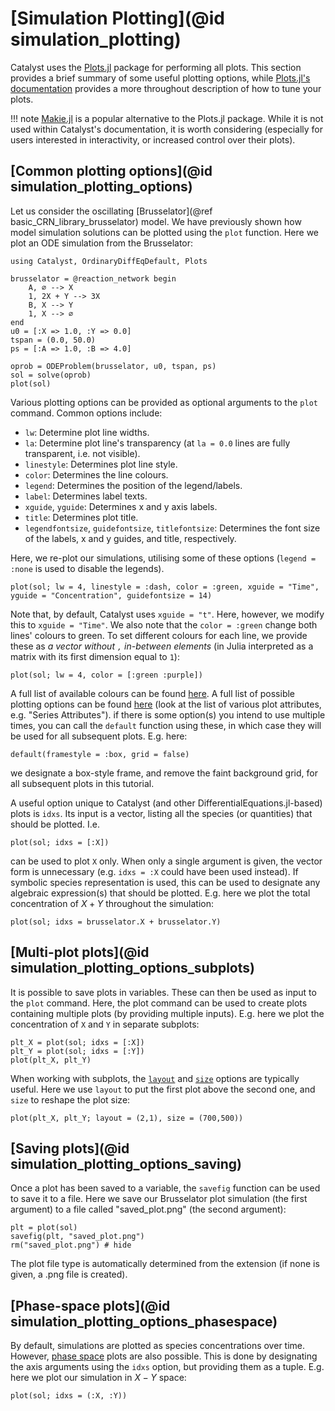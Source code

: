 # [Simulation Plotting](@id simulation_plotting)

Catalyst uses the [Plots.jl](https://github.com/JuliaPlots/Plots.jl) package for performing all plots. This section provides a brief summary of some useful plotting options, while [Plots.jl's documentation](https://docs.juliaplots.org/stable/) provides a more throughout description of how to tune your plots.

!!! note
    [Makie.jl](https://github.com/MakieOrg/Makie.jl) is a popular alternative to the Plots.jl package. While it is not used within Catalyst's documentation, it is worth considering (especially for users interested in interactivity, or increased control over their plots).

## [Common plotting options](@id simulation_plotting_options)

Let us consider the oscillating [Brusselator](@ref basic_CRN_library_brusselator) model. We have previously shown how model simulation solutions can be plotted using the `plot` function. Here we plot an ODE simulation from the Brusselator:
```@example simulation_plotting
using Catalyst, OrdinaryDiffEqDefault, Plots

brusselator = @reaction_network begin
    A, ∅ --> X
    1, 2X + Y --> 3X
    B, X --> Y
    1, X --> ∅
end
u0 = [:X => 1.0, :Y => 0.0]
tspan = (0.0, 50.0)
ps = [:A => 1.0, :B => 4.0]

oprob = ODEProblem(brusselator, u0, tspan, ps)
sol = solve(oprob)
plot(sol)
```

Various plotting options can be provided as optional arguments to the `plot` command. Common options include:
- `lw`: Determine plot line widths.
- `la`: Determine plot line's transparency (at `la = 0.0` lines are fully transparent, i.e. not visible).
- `linestyle`: Determines plot line style.
- `color`: Determines the line colours.
- `legend`: Determines the position of the legend/labels.
- `label`: Determines label texts.
- `xguide`, `yguide`: Determines x and y axis labels.
- `title`: Determines plot title.
- `legendfontsize`, `guidefontsize`, `titlefontsize`: Determines the font size of the labels, x and y guides, and title, respectively.

Here, we re-plot our simulations, utilising some of these options (`legend = :none` is used to disable the legends).
```@example simulation_plotting
plot(sol; lw = 4, linestyle = :dash, color = :green, xguide = "Time", yguide = "Concentration", guidefontsize = 14)
```
Note that, by default, Catalyst uses `xguide = "t"`. Here, however, we modify this to `xguide = "Time"`. We also note that the `color = :green` change both lines' colours to green. To set different colours for each line, we provide these as *a vector without `,` in-between elements* (in Julia interpreted as a matrix with its first dimension equal to `1`):
```@example simulation_plotting
plot(sol; lw = 4, color = [:green :purple])
```
A full list of available colours can be found [here](https://juliagraphics.github.io/Colors.jl/stable/namedcolors/). A full list of possible plotting options can be found [here](https://docs.juliaplots.org/stable/attributes/) (look at the list of various plot attributes, e.g. "Series Attributes"). if there is some option(s) you intend to use multiple times, you can call the `default` function using these, in which case they will be used for all subsequent plots. E.g. here:
```@example simulation_plotting
default(framestyle = :box, grid = false)
```
we designate a box-style frame, and remove the faint background grid, for all subsequent plots in this tutorial.

A useful option unique to Catalyst (and other DifferentialEquations.jl-based) plots is `idxs`. Its input is a vector, listing all the species (or quantities) that should be plotted. I.e.
```@example simulation_plotting
plot(sol; idxs = [:X])
```
can be used to plot `X` only. When only a single argument is given, the vector form is unnecessary (e.g. `idxs = :X` could have been used instead). If symbolic species representation is used, this can be used to designate any algebraic expression(s) that should be plotted. E.g. here we plot the total concentration of $X + Y$ throughout the simulation:
```@example simulation_plotting
plot(sol; idxs = brusselator.X + brusselator.Y)
```

## [Multi-plot plots](@id simulation_plotting_options_subplots)

It is possible to save plots in variables. These can then be used as input to the `plot` command. Here, the plot command can be used to create plots containing multiple plots (by providing multiple inputs). E.g. here we plot the concentration of `X` and `Y` in separate subplots:
```@example simulation_plotting
plt_X = plot(sol; idxs = [:X])
plt_Y = plot(sol; idxs = [:Y])
plot(plt_X, plt_Y)
```

When working with subplots, the [`layout`](https://docs.juliaplots.org/latest/layouts/) and [`size`](https://docs.juliaplots.org/latest/generated/attributes_plot/) options are typically useful. Here we use `layout` to put the first plot above the second one, and `size` to reshape the plot size:
```@example simulation_plotting
plot(plt_X, plt_Y; layout = (2,1), size = (700,500))
```

## [Saving plots](@id simulation_plotting_options_saving)

Once a plot has been saved to a variable, the `savefig` function can be used to save it to a file. Here we save our Brusselator plot simulation (the first argument) to a file called "saved_plot.png" (the second argument):
```@example simulation_plotting
plt = plot(sol)
savefig(plt, "saved_plot.png")
rm("saved_plot.png") # hide
```
The plot file type is automatically determined from the extension (if none is given, a .png file is created).

## [Phase-space plots](@id simulation_plotting_options_phasespace)

By default, simulations are plotted as species concentrations over time. However, [phase space](https://en.wikipedia.org/wiki/Phase_space#:~:text=In%20dynamical%20systems%20theory%20and,point%20in%20the%20phase%20space.) plots are also possible. This is done by designating the axis arguments using the `idxs` option, but providing them as a tuple. E.g. here we plot our simulation in $X-Y$ space:
```@example simulation_plotting
plot(sol; idxs = (:X, :Y))
```
